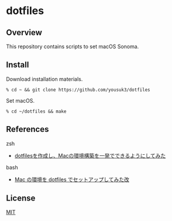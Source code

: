 # dotfiles

## Overview

This repository contains scripts to set macOS Sonoma.

## Install

Download installation materials.

```shell
% cd ~ && git clone https://github.com/yousuk3/dotfiles
```

Set macOS.

```shell
% cd ~/dotfiles && make
```

## References

zsh
- [dotfilesを作成し、Macの環境構築を一発でできるようにしてみた](https://zenn.dev/dani_rk/articles/19db34c9296ba7)

bash
- [Mac の環境を dotfiles でセットアップしてみた改](https://zenn.dev/tsukuboshi/articles/6e82aef942d9af)

## License

[MIT](LICENSE)
